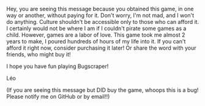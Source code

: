 Hey, you are seeing this message because you obtained this game, in one way or another, without paying for it. Don't worry, I'm not mad, and I won't do anything. Culture shouldn't be accessible only to those who can afford it. I certainly would not be where I am if I couldn't pirate some games as a child. However, games are a labor of love. This game took me almost 2 years to make, I poured hundreds of hours of my life into it. If you can't afford it right now, consider purchasing it later! Or share the word with your friends, who might buy it!

I hope you have fun playing Bugscraper!

Léo

(If you are seeing this message but DID buy the game, whoops this is a bug! Please notify me on GitHub or by email!!)
